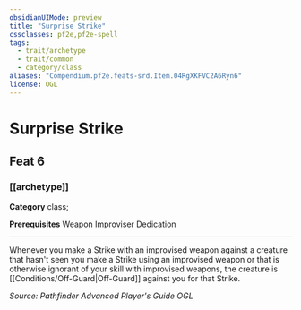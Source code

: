 ```yaml
---
obsidianUIMode: preview
title: "Surprise Strike"
cssclasses: pf2e,pf2e-spell
tags:
  - trait/archetype
  - trait/common
  - category/class
aliases: "Compendium.pf2e.feats-srd.Item.04RgXKFVC2A6Ryn6"
license: OGL
---
```

# Surprise Strike
## Feat 6
### [[archetype]]

**Category** class; 



**Prerequisites** Weapon Improviser Dedication
* * *
Whenever you make a Strike with an improvised weapon against a creature that hasn't seen you make a Strike using an improvised weapon or that is otherwise ignorant of your skill with improvised weapons, the creature is [[Conditions/Off-Guard|Off-Guard]] against you for that Strike.

*Source: Pathfinder Advanced Player's Guide*
*OGL*